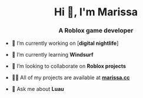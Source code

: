 <h1 align="center">Hi 👋, I'm Marissa</h1>
<h3 align="center">A Roblox game developer</h3>

- 🔭 I’m currently working on [**digital nightlife**]

- 🌱 I’m currently learning **Windsurf**

- 👯 I’m looking to collaborate on **Roblox projects**

- 👨‍💻 All of my projects are available at [**marissa.cc**](https://marissa.cc)

- 💬 Ask me about **Luau**
